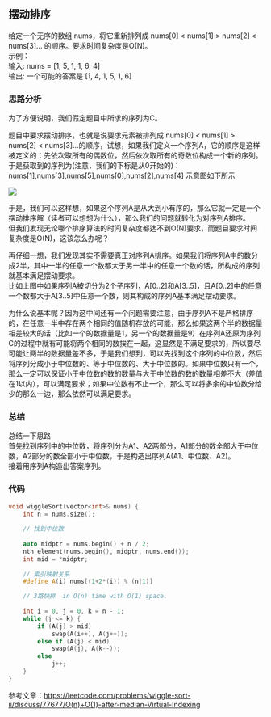 ## 摆动排序

给定一个无序的数组 nums，将它重新排列成 nums[0] < nums[1] > nums[2] < nums[3]... 的顺序。要求时间复杂度是O(N)。  
示例：  
输入: nums = [1, 5, 1, 1, 6, 4]  
输出: 一个可能的答案是 [1, 4, 1, 5, 1, 6]

### 思路分析
为了方便说明，我们假定题目中所求的序列为C。

题目中要求摆动排序，也就是说要求元素被排列成 nums[0] < nums[1] > nums[2] < nums[3]...的顺序，试想，如果我们定义一个序列A，它的顺序是这样被定义的：先依次取所有的偶数位，然后依次取所有的奇数位构成一个新的序列。  
于是获取到的序列为(注意，我们的下标是从0开始的)：  
nums[1],nums[3],nums[5],nums[0],nums[2],nums[4]
示意图如下所示  

![](https://swapp-images.oss-cn-hangzhou.aliyuncs.com/user-head-img/20170713/01e790b817f265e3c701f18bad6b1550.png)


于是，我们可以这样想，如果这个序列A是从大到小有序的，那么它就一定是一个摆动排序解（读者可以想想为什么），那么我们的问题就转化为对序列A排序。  
但我们发现无论哪个排序算法的时间复杂度都达不到O(N)要求，而题目要求时间复杂度是O(N)，这该怎么办呢？

再仔细一想，我们发现其实不需要真正对序列A排序。如果我们将序列A中的数分成2半，其中一半的任意一个数都大于另一半中的任意一个数的话，所构成的序列就基本满足摆动要求。  
比如上图中如果序列A被切分为2个子序列，A[0..2]和A[3..5]，且A[0..2]中的任意一个数都大于A[3..5]中任意一个数，则其构成的序列A基本满足摆动要求。

为什么说基本呢？因为这中间还有一个问题需要注意，由于序列A不是严格排序的，在任意一半中存在两个相同的值随机存放的可能，那么如果这两个半的数据量相差较大的话（比如一个的数据量是1，另一个的数据量是9）在序列A还原为序列C的过程中就有可能将两个相同的数挨在一起，这显然是不满足要求的，所以要尽可能让两半的数据量差不多，于是我们想到，可以先找到这个序列的中位数，然后将序列分成小于中位数的、等于中位数的、大于中位数的。如果中位数只有一个，那么一定可以保证小于中位数的数的数量与大于中位数的数的数量相差不大（差值在1以内），可以满足要求；如果中位数有不止一个，那么可以将多余的中位数分给少的那么一边，那么依然可以满足要求。


### 总结
总结一下思路  
首先找到序列中的中位数，将序列分为A1、A2两部分，A1部分的数全部大于中位数，A2部分的数全部小于中位数，于是构造出序列A(A1、中位数、A2)。  
接着用序列A构造出答案序列。

### 代码
```cpp
void wiggleSort(vector<int>& nums) {
    int n = nums.size();
    
    // 找到中位数
    
    auto midptr = nums.begin() + n / 2;
    nth_element(nums.begin(), midptr, nums.end());
    int mid = *midptr;
    
    // 索引映射关系  
    #define A(i) nums[(1+2*(i)) % (n|1)]

    // 3路快排  in O(n) time with O(1) space.  
    
    int i = 0, j = 0, k = n - 1;
    while (j <= k) {
        if (A(j) > mid)
            swap(A(i++), A(j++));
        else if (A(j) < mid)
            swap(A(j), A(k--));
        else
            j++;
    }
}
```

参考文章：https://leetcode.com/problems/wiggle-sort-ii/discuss/77677/O(n)+O(1)-after-median-Virtual-Indexing
